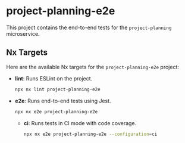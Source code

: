 # project-planning-e2e

This project contains the end-to-end tests for the `project-planning` microservice.

## Nx Targets

Here are the available Nx targets for the `project-planning-e2e` project:

-   **lint**: Runs ESLint on the project.
    ```bash
    npx nx lint project-planning-e2e
    ```
-   **e2e**: Runs end-to-end tests using Jest.
    ```bash
    npx nx e2e project-planning-e2e
    ```
    -   **ci**: Runs tests in CI mode with code coverage.
        ```bash
        npx nx e2e project-planning-e2e --configuration=ci
        ```
